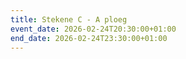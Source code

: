 ```yaml
---
title: Stekene C - A ploeg
event_date: 2026-02-24T20:30:00+01:00
end_date: 2026-02-24T23:30:00+01:00
---
```

